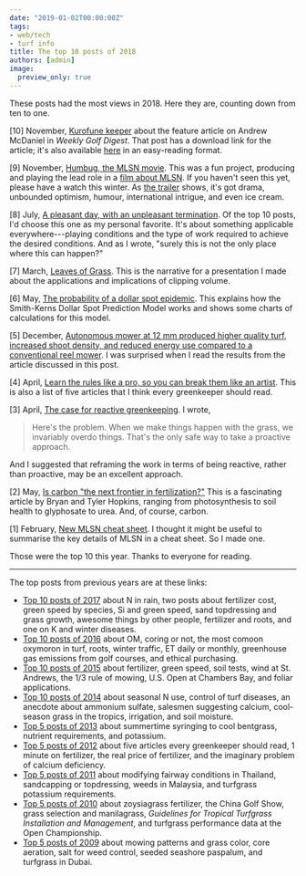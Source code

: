 ```yaml
---
date: "2019-01-02T00:00:00Z"
tags:
- web/tech
- turf info
title: The top 10 posts of 2018
authors: [admin]
image:
  preview_only: true
---
```


These posts had the most views in 2018. Here they are, counting down from ten to one.

[10] November, [Kurofune keeper](https://www.asianturfgrass.com/2018-11-17-kurofune-keeper/) about the feature article on Andrew McDaniel in *Weekly Golf Digest*. That post has a download link for the article; it's also available [here](http://www.files.asianturfgrass.com/andrew_digest_2018.html) in an easy-reading format.

[9] November, [Humbug, the MLSN movie](https://www.asianturfgrass.com/2018-11-29-humbug-the-mlsn-movie/). This was a fun project, producing and playing the lead role in a [film about MLSN](https://youtu.be/5NrnNBi4SWY). If you haven't seen this yet, please have a watch this winter. As [the trailer](https://youtu.be/p3K3wMM9oEM) shows, it's got drama, unbounded optimism, humour, international intrigue, and even ice cream.

[8] July, [A pleasant day, with an unpleasant termination](https://www.asianturfgrass.com/2018-07-10-pleasant-day-unpleasant-termination/). Of the top 10 posts, I'd choose this one as my personal favorite. It's about something applicable everywhere---playing conditions and the type of work required to achieve the desired conditions. And as I wrote, "surely this is not the only place where this can happen?"

[7] March, [Leaves of Grass](https://www.asianturfgrass.com/2018-03-11-leaves-of-grass/). This is the narrative for a presentation I made about the applications and implications of clipping volume.

[6] May, [The probability of a dollar spot epidemic](https://www.asianturfgrass.com/2018-05-30-probability-of-dollar-spot/). This explains how the Smith-Kerns Dollar Spot Prediction Model works and shows some charts of calculations for this model.

[5] December, [Autonomous mower at 12 mm produced higher quality turf, increased shoot density, and reduced energy use compared to a conventional reel mower](https://www.asianturfgrass.com/2018-12-08-produced-higher-quality-turf-autonomous/). I was surprised when I read the results from the article discussed in this post.

[4] April, [Learn the rules like a pro, so you can break them like an artist](https://www.asianturfgrass.com/2018-04-05-five-articles-every-greenkeeper-should-read/). This is also a list of five articles that I think every greenkeeper should read. 

[3] April, [The case for reactive greenkeeping](https://www.asianturfgrass.com/2018-04-01-is-reactive-better-than-proactive/). I wrote,

> Here's the problem. When we make things happen with the grass, we invariably overdo things. That's the only safe way to take a proactive approach.

And I suggested that reframing the work in terms of being reactive, rather than proactive, may be an excellent approach.

[2] May, [Is carbon "the next frontier in fertilization?"](https://www.asianturfgrass.com/2018-05-31-is-carbon-the-next-frontier-in-fertilization/) This is a fascinating article by Bryan and Tyler Hopkins, ranging from photosynthesis to soil health to glyphosate to urea. And, of course, carbon. 

[1] February, [New MLSN cheat sheet](https://www.asianturfgrass.com/2018-02-03-new-mlsn-cheat-sheet/). I thought it might be useful to summarise the key details of MLSN in a cheat sheet. So I made one.

Those were the top 10 this year. Thanks to everyone for reading. 

---

The top posts from previous years are at these links:

* [Top 10 posts of 2017](https://www.asianturfgrass.com/2017-12-30-top-10-posts-of-2017/) about N in rain, two posts about fertilizer cost, green speed by species, Si and green speed, sand topdressing and grass growth, awesome things by other people, fertilizer and roots, and one on K and winter diseases.
* [Top 10 posts of 2016](http://www.blog.asianturfgrass.com/2016/12/top-10-posts-of-2016.html) about OM, coring or not, the most comoon oxymoron in turf, roots, winter traffic, ET daily or monthly, greenhouse gas emissions from golf courses, and ethical purchasing.
* [Top 10 posts of 2015](http://www.blog.asianturfgrass.com/2015/12/top-10-posts-on-the-blog-in-2015.html) about fertilizer, green speed, soil tests, wind at St. Andrews, the 1/3 rule of mowing, U.S. Open at Chambers Bay, and foliar applications.
* [Top 10 posts of 2014](http://www.blog.asianturfgrass.com/2014/12/top-10-posts-on-the-blog-in-2014.html) about seasonal N use, control of turf diseases, an anecdote about ammonium sulfate, salesmen suggesting calcium, cool-season grass in the tropics, irrigation, and soil moisture.
* [Top 5 posts of 2013](http://www.blog.asianturfgrass.com/2013/12/counting-down-top-5-posts-this-year.html) about summertime syringing to cool bentgrass, nutrient requirements, and potassium.
* [Top 5 posts of 2012](http://www.blog.asianturfgrass.com/2013/12/counting-down-top-5-posts-of-2012.html) about five articles every greenkeeper should read, 1 minute on fertilizer, the real price of fertilizer, and the imaginary problem of calcium deficiency.
* [Top 5 posts of 2011](http://www.blog.asianturfgrass.com/2013/12/counting-down-top-5-posts-of-2011.html) about modifying fairway conditions in Thailand, sandcapping or topdressing, weeds in Malaysia, and turfgrass potassium requirements.
* [Top 5 posts of 2010](http://www.blog.asianturfgrass.com/2013/12/counting-down-top-5-posts-of-2010.html) about zoysiagrass fertilizer, the China Golf Show, grass selection and manilagrass, *Guidelines for Tropical Turfgrass Installation and Management*, and turfgrass performance data at the Open Championship.
* [Top 5 posts of 2009](http://www.blog.asianturfgrass.com/2013/11/top-5-posts-of-2009.html) about mowing patterns and grass color, core aeration, salt for weed control, seeded seashore paspalum, and turfgrass in Dubai.
